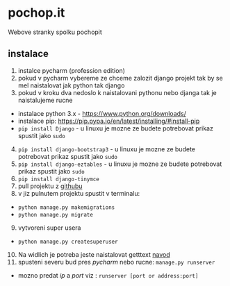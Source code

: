 # pochop.it
Webove stranky spolku pochopit

## instalace
1. instalce pycharm (profession edition)
2. pokud v pycharm vybereme ze chceme zalozit django projekt tak by se mel naistalovat jak python tak django
3. pokud v kroku dva nedoslo k naistalovani pythonu nebo djanga tak je naistalujeme rucne
  * instalace python 3.x - https://www.python.org/downloads/
  * instalace pip: https://pip.pypa.io/en/latest/installing/#install-pip
  * `pip install Django` - u linuxu je mozne ze budete potrebovat prikaz spustit jako `sudo`
4. `pip install django-bootstrap3` - u linuxu je mozne ze budete potrebovat prikaz spustit jako `sudo`
5. `pip install django-eztables` - u linuxu je mozne ze budete potrebovat prikaz spustit jako `sudo`
6. `pip install django-tinymce`
7. pull projektu z [githubu](https://github.com/Kozzi11/pochop.it) 
8. v jiz pulnutem projektu spustit v terminalu:
  * `python manage.py makemigrations`
  * `python manage.py migrate`
9. vytvoreni super usera
  * `python manage.py createsuperuser`
10. Na widlich je potreba jeste naistalovat getttext [navod](htps://docs.djangoproject.com/en/1.7/topics/i18n/translation/#gettext-on-windows)
11. spusteni severu bud pres *pycharm* nebo rucne: `manage.py runserver`
  * mozno predat *ip* a *port* viz : `runserver [port or address:port]`
